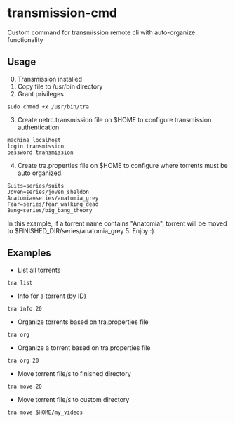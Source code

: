 # transmission-cmd
Custom command for transmission remote cli with auto-organize functionality

## Usage
0. Transmission installed
1. Copy file to /usr/bin directory
2. Grant privileges
```
sudo chmod +x /usr/bin/tra
```
3. Create netrc.transmission file on $HOME to configure transmission authentication
```
machine localhost
login transmission
password transmission
```
4. Create tra.properties file on $HOME to configure where torrents must be auto organized. 
```
Suits=series/suits
Joven=series/joven_sheldon
Anatomia=series/anatomia_grey
Fear=series/fear_walking_dead
Bang=series/big_bang_theory
```
In this example, if a torrent name contains "Anatomia", torrent will be moved to $FINISHED_DIR/series/anatomia_grey
5. Enjoy :)

## Examples
* List all torrents
```
tra list
```

* Info for a torrent (by ID)
```
tra info 20
```

* Organize torrents based on tra.properties file
```
tra org
```

* Organize a torrent based on tra.properties file
```
tra org 20
```

* Move torrent file/s to finished directory
```
tra move 20
```

* Move torrent file/s to custom directory
```
tra move $HOME/my_videos
```
